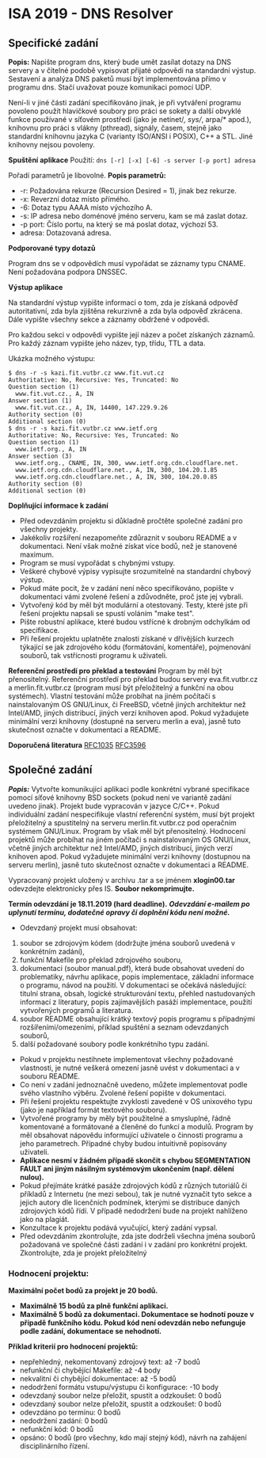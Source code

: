 # ISA 2019 - DNS Resolver #

## Specifické zadání ##
__Popis:__
Napište program dns, který bude umět zasílat dotazy na DNS servery a v čitelné podobě vypisovat přijaté odpovědi na standardní výstup. Sestavení a analýza DNS paketů musí být implementována přímo v programu dns. Stačí uvažovat pouze komunikaci pomocí UDP.

Není-li v jiné části zadání specifikováno jinak, je při vytváření programu povoleno použít hlavičkové soubory pro práci se sokety a další obvyklé funkce používané v síťovém prostředí (jako je netinet/*, sys/*, arpa/* apod.), knihovnu pro práci s vlákny (pthread), signály, časem, stejně jako standardní knihovnu jazyka C (varianty ISO/ANSI i POSIX), C++ a STL. Jiné knihovny nejsou povoleny.

__Spuštění aplikace__
Použití: ```dns [-r] [-x] [-6] -s server [-p port] adresa```

Pořadí parametrů je libovolné. 
__Popis parametrů:__
- -r: Požadována rekurze (Recursion Desired = 1), jinak bez rekurze.
- -x: Reverzní dotaz místo přímého.
- -6: Dotaz typu AAAA místo výchozího A.
- -s: IP adresa nebo doménové jméno serveru, kam se má zaslat dotaz.
- -p port: Číslo portu, na který se má poslat dotaz, výchozí 53.
- adresa: Dotazovaná adresa.

__Podporované typy dotazů__

Program dns se v odpovědích musí vypořádat se záznamy typu CNAME. Není požadována podpora DNSSEC.

__Výstup aplikace__

Na standardní výstup vypište informaci o tom, zda je získaná odpověď autoritativní, zda byla zjištěna rekurzivně a zda byla odpověď zkrácena. Dále vypište všechny sekce a záznamy obdržené v odpovědi.

Pro každou sekci v odpovědi vypište její název a počet získaných záznamů. Pro každý záznam vypište jeho název, typ, třídu, TTL a data.

Ukázka možného výstupu:
```nolinenumbers
$ dns -r -s kazi.fit.vutbr.cz www.fit.vut.cz
Authoritative: No, Recursive: Yes, Truncated: No
Question section (1)
  www.fit.vut.cz., A, IN
Answer section (1)
  www.fit.vut.cz., A, IN, 14400, 147.229.9.26
Authority section (0)
Additional section (0)
$ dns -r -s kazi.fit.vutbr.cz www.ietf.org
Authoritative: No, Recursive: Yes, Truncated: No
Question section (1)
  www.ietf.org., A, IN
Answer section (3)
  www.ietf.org., CNAME, IN, 300, www.ietf.org.cdn.cloudflare.net.
  www.ietf.org.cdn.cloudflare.net., A, IN, 300, 104.20.1.85
  www.ietf.org.cdn.cloudflare.net., A, IN, 300, 104.20.0.85
Authority section (0)
Additional section (0)
```

__Doplňující informace k zadání__
- Před odevzdáním projektu si důkladně pročtěte společné zadání pro všechny projekty.
- Jakékoliv rozšíření nezapomeňte zdůraznit v souboru README a v dokumentaci. Není však možné získat více bodů, než je stanovené maximum.
- Program se musí vypořádat s chybnými vstupy.
- Veškeré chybové výpisy vypisujte srozumitelně na standardní chybový výstup.
- Pokud máte pocit, že v zadání není něco specifikováno, popište v dokumentaci vámi zvolené řešení a zdůvodněte, proč jste jej vybrali.
- Vytvořený kód by měl být modulární a otestovaný. Testy, které jste při řešení projektu napsali se spustí voláním "make test".
- Pište robustní aplikace, které budou vstřícné k drobným odchylkám od specifikace.
- Při řešení projektu uplatněte znalosti získané v dřívějších kurzech týkající se jak zdrojového kódu (formátování, komentáře), pojmenování souborů, tak vstřícnosti programu k uživateli.

__Referenční prostředí pro překlad a testování__
Program by měl být přenositelný. Referenční prostředí pro překlad budou servery eva.fit.vutbr.cz a merlin.fit.vutbr.cz (program musí být přeložitelný a funkční na obou systémech). Vlastní testování může probíhat na jiném počítači s nainstalovaným OS GNU/Linux, či FreeBSD, včetně jiných architektur než Intel/AMD, jiných distribucí, jiných verzí knihoven apod. Pokud vyžadujete minimální verzi knihovny (dostupné na serveru merlin a eva), jasně tuto skutečnost označte v dokumentaci a README.

__Doporučená literatura__
[RFC1035](https://tools.ietf.org/html/rfc1035)
[RFC3596](https://tools.ietf.org/html/rfc3596)


## Společné zadání ##
***Popis:***
Vytvořte komunikující aplikaci podle konkrétní vybrané specifikace pomocí síťové knihovny BSD sockets (pokud není ve variantě zadání uvedeno jinak). Projekt bude vypracován v jazyce C/C++. Pokud individuální zadání nespecifikuje vlastní referenční systém, musí být projekt přeložitelný a spustitelný na serveru merlin.fit.vutbr.cz pod operačním systémem GNU/Linux. Program by však měl být přenositelný. Hodnocení projektů může probíhat na jiném počítači s nainstalovaným OS GNU/Linux, včetně jiných architektur než Intel/AMD, jiných distribucí, jiných verzí knihoven apod. Pokud vyžadujete minimální verzi knihovny (dostupnou na serveru merlin), jasně tuto skutečnost označte v dokumentaci a README.

Vypracovaný projekt uložený v archívu .tar a se jménem __xlogin00.tar__ odevzdejte elektronicky přes IS. __Soubor nekomprimujte.__

__Termín odevzdání je 18.11.2019 (hard deadline).__ ***Odevzdání e-mailem po uplynutí termínu, dodatečné opravy či doplnění kódu není možné.***

- Odevzdaný projekt musí obsahovat:
 1. soubor se zdrojovým kódem (dodržujte jména souborů uvedená v konkrétním zadání),
 2. funkční Makefile pro překlad zdrojového souboru,
 3. dokumentaci (soubor manual.pdf), která bude obsahovat uvedení do problematiky, návrhu aplikace, popis implementace, základní informace o programu, návod na použití. V dokumentaci se očekává následující: titulní strana, obsah, logické strukturování textu, přehled nastudovaných informací z literatury, popis zajímavějších pasáží implementace, použití vytvořených programů a literatura.
 4. soubor README obsahující krátký textový popis programu s případnými rozšířeními/omezeními, příklad spuštění a seznam odevzdaných souborů,
 5. další požadované soubory podle konkrétního typu zadání.

- Pokud v projektu nestihnete implementovat všechny požadované vlastnosti, je nutné veškerá omezení jasně uvést v dokumentaci a v souboru README.
- Co není v zadání jednoznačně uvedeno, můžete implementovat podle svého vlastního výběru. Zvolené řešení popište v dokumentaci.
- Při řešení projektu respektujte zvyklosti zavedené v OS unixového typu (jako je například formát textového souboru).
- Vytvořené programy by měly být použitelné a smysluplné, řádně komentované a formátované a členěné do funkcí a modulů. Program by měl obsahovat nápovědu informující uživatele o činnosti programu a jeho parametrech. Případné chyby budou intuitivně popisovány uživateli.
- __Aplikace nesmí v žádném případě skončit s chybou SEGMENTATION FAULT ani jiným násilným systémovým ukončením (např. dělení nulou).__
- Pokud přejímáte krátké pasáže zdrojových kódů z různých tutoriálů či příkladů z Internetu (ne mezi sebou), tak je nutné vyznačit tyto sekce a jejich autory dle licenčních podmínek, kterými se distribuce daných zdrojových kódů řídí. V případě nedodržení bude na projekt nahlíženo jako na plagiát.
- Konzultace k projektu podává vyučující, který zadání vypsal.
- Před odevzdáním zkontrolujte, zda jste dodrželi všechna jména souborů požadovaná ve společné části zadání i v zadání pro konkrétní projekt. Zkontrolujte, zda je projekt přeložitelný

### Hodnocení projektu: ###
__Maximální počet bodů za projekt je 20 bodů.__
- **Maximálně 15 bodů za plně funkční aplikaci.**
- **Maximálně 5 bodů za dokumentaci. Dokumentace se hodnotí pouze v případě funkčního kódu. Pokud kód není odevzdán nebo nefunguje podle zadání, dokumentace se nehodnotí.**

__Příklad kriterií pro hodnocení projektů:__
- nepřehledný, nekomentovaný zdrojový text: až -7 bodů
- nefunkční či chybějící Makefile: až -4 body
- nekvalitní či chybějící dokumentace: až -5 bodů
- nedodržení formátu vstupu/výstupu či konfigurace: -10 body
- odevzdaný soubor nelze přeložit, spustit a odzkoušet: 0 bodů
- odevzdaný soubor nelze přeložit, spustit a odzkoušet: 0 bodů
- odevzdáno po termínu: 0 bodů
- nedodržení zadání: 0 bodů
- nefunkční kód: 0 bodů
- opsáno: 0 bodů (pro všechny, kdo mají stejný kód), návrh na zahájení disciplinárního řízení.


